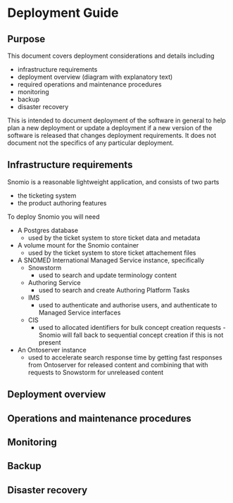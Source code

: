 # Deployment Guide

## Purpose

This document covers deployment considerations and details including

- infrastructure requirements
- deployment overview (diagram with explanatory text)
- required operations and maintenance procedures
- monitoring
- backup
- disaster recovery

This is intended to document deployment of the software in general to help plan a new deployment or
update a deployment if a new version of the software is released that changes deployment
requirements. It does not document not the specifics of any particular deployment.

## Infrastructure requirements

Snomio is a reasonable lightweight application, and consists of two parts

- the ticketing system
- the product authoring features

To deploy Snomio you will need

- A Postgres database
    - used by the ticket system to store ticket data and metadata
- A volume mount for the Snomio container
    - used by the ticket system to store ticket attachement files
- A SNOMED International Managed Service instance, specifically
    - Snowstorm
        - used to search and update terminology content
    - Authoring Service
        - used to search and create Authoring Platform Tasks
    - IMS
        - used to authenticate and authorise users, and authenticate to Managed Service interfaces
    - CIS
        - used to allocated identifiers for bulk concept creation requests - Snomio will fall back
          to sequential concept creation if this is not present
- An Ontoserver instance
    - used to accelerate search response time by getting fast responses from Ontoserver for released
      content and combining that with requests to Snowstorm for unreleased content

## Deployment overview

## Operations and maintenance procedures

## Monitoring

## Backup

## Disaster recovery